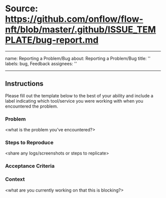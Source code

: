 # Source: https://github.com/onflow/flow-nft/blob/master/.github/ISSUE_TEMPLATE/bug-report.md

---
name: Reporting a Problem/Bug
about: Reporting a Problem/Bug
title: ''
labels: bug, Feedback
assignees: ''

---

## Instructions

Please fill out the template below to the best of your ability and include a label indicating which tool/service you were working with when you encountered the problem.

### Problem

<what is the problem you've encountered?> 

### Steps to Reproduce 

<share any logs/screenshots or steps to replicate>

### Acceptance Criteria

<if any>
  
### Context

<what are you currently working on that this is blocking?>